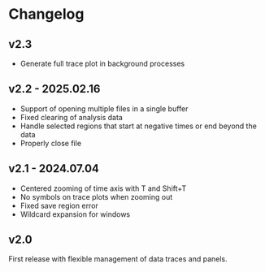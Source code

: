 # Changelog

## v2.3

- Generate full trace plot in background processes


## v2.2 - 2025.02.16

- Support of opening multiple files in a single buffer
- Fixed clearing of analysis data
- Handle selected regions that start at negative times or end beyond the data
- Properly close file


## v2.1 - 2024.07.04

- Centered zooming of time axis with T and Shift+T
- No symbols on trace plots when zooming out
- Fixed save region error
- Wildcard expansion for windows


## v2.0

First release with flexible management of data traces and panels.
